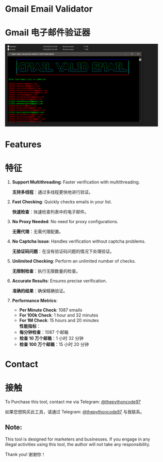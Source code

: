 # Gmail Email Validator
# Gmail 电子邮件验证器

![Gmail Valid Email Checker](https://raw.githubusercontent.com/alexrony21/Gmail-Email-Validator/refs/heads/main/Gmail_Valid_Email_Checker.png)

# Features
# 特征

1. **Support Multithreading**: Faster verification with multithreading.

   **支持多线程**：通过多线程更快地进行验证。
2. **Fast Checking**: Quickly checks emails in your list.

   **快速检查**：快速检查列表中的电子邮件。
3. **No Proxy Needed**: No need for proxy configurations.

   **无需代理**：无需代理配置。
4. **No Captcha Issue**: Handles verification without captcha problems.

   **无验证码问题**：在没有验证码问题的情况下处理验证。
5. **Unlimited Checking**: Perform an unlimited number of checks.

   **无限制检查**：执行无限数量的检查。
6. **Accurate Results**: Ensures precise verification.

   **准确的结果**：确保精确验证。
7. **Performance Metrics**:  
   - **Per Minute Check**: 1087 emails  
   - **For 100k Check**: 1 hour and 32 minutes  
   - **For 1M Check**: 15 hours and 20 minutes  
   **性能指标**：  
   - **每分钟检查**：1087 个邮箱  
   - **检查 10 万个邮箱**：1 小时 32 分钟  
   - **检查 100 万个邮箱**：15 小时 20 分钟 

# Contact
# 接触

To Purchase this tool, contact me via Telegram: [@thepythoncode97](https://t.me/thepythoncode97)

如果您想购买此工具，请通过 Telegram: [@thepythoncode97](https://t.me/thepythoncode97) 与我联系。

## Note:
This tool is designed for marketers and businesses. If you engage in any illegal activities using this tool, the author will not take any responsibility.

Thank you!
谢谢你！

